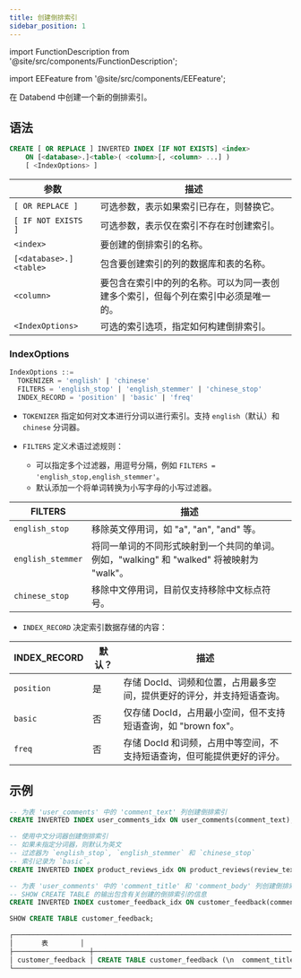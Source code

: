 ```yaml
---
title: 创建倒排索引
sidebar_position: 1
---
```


import FunctionDescription from '@site/src/components/FunctionDescription';

<FunctionDescription description="引入或更新版本：v1.2.405"/>

import EEFeature from '@site/src/components/EEFeature';

<EEFeature featureName='倒排索引'/>

在 Databend 中创建一个新的倒排索引。

## 语法

```sql
CREATE [ OR REPLACE ] INVERTED INDEX [IF NOT EXISTS] <index>
    ON [<database>.]<table>( <column>[, <column> ...] )
    [ <IndexOptions> ]
```

| 参数                  | 描述                                                                                                                                               |
|-----------------------|---------------------------------------------------------------------------------------------------------------------------------------------------|
| `[ OR REPLACE ]`       | 可选参数，表示如果索引已存在，则替换它。                                                                                                          |
| `[ IF NOT EXISTS ]`    | 可选参数，表示仅在索引不存在时创建索引。                                                                                                          |
| `<index>`              | 要创建的倒排索引的名称。                                                                                                                          |
| `[<database>.]<table>` | 包含要创建索引的列的数据库和表的名称。                                                                                                            |
| `<column>`             | 要包含在索引中的列的名称。可以为同一表创建多个索引，但每个列在索引中必须是唯一的。                                                                |
| `<IndexOptions>`       | 可选的索引选项，指定如何构建倒排索引。                                                                                                            |

### IndexOptions

```sql
IndexOptions ::=
  TOKENIZER = 'english' | 'chinese'
  FILTERS = 'english_stop' | 'english_stemmer' | 'chinese_stop'
  INDEX_RECORD = 'position' | 'basic' | 'freq' 
```

- `TOKENIZER` 指定如何对文本进行分词以进行索引。支持 `english`（默认）和 `chinese` 分词器。

- `FILTERS` 定义术语过滤规则：

  - 可以指定多个过滤器，用逗号分隔，例如 `FILTERS = 'english_stop,english_stemmer'`。
  - 默认添加一个将单词转换为小写字母的小写过滤器。

| FILTERS           | 描述                                                                                                             |
|-------------------|-----------------------------------------------------------------------------------------------------------------|
| `english_stop`    | 移除英文停用词，如 "a", "an", "and" 等。                                                                         |
| `english_stemmer` | 将同一单词的不同形式映射到一个共同的单词。例如，"walking" 和 "walked" 将被映射为 "walk"。                         |
| `chinese_stop`    | 移除中文停用词，目前仅支持移除中文标点符号。                                                                     |

- `INDEX_RECORD` 决定索引数据存储的内容：

| INDEX_RECORD | 默认？ | 描述                                                                                                             |
|--------------|--------|-----------------------------------------------------------------------------------------------------------------|
| `position`   | 是     | 存储 DocId、词频和位置，占用最多空间，提供更好的评分，并支持短语查询。                                             |
| `basic`      | 否     | 仅存储 DocId，占用最小空间，但不支持短语查询，如 "brown fox"。                                                    |
| `freq`       | 否     | 存储 DocId 和词频，占用中等空间，不支持短语查询，但可能提供更好的评分。                                            |

## 示例

```sql
-- 为表 'user_comments' 中的 'comment_text' 列创建倒排索引
CREATE INVERTED INDEX user_comments_idx ON user_comments(comment_text);

-- 使用中文分词器创建倒排索引
-- 如果未指定分词器，则默认为英文
-- 过滤器为 `english_stop`, `english_stemmer` 和 `chinese_stop`
-- 索引记录为 `basic`。
CREATE INVERTED INDEX product_reviews_idx ON product_reviews(review_text) TOKENIZER = 'chinese' FILTERS = 'english_stop,english_stemmer,chinese_stop' INDEX_RECORD='basic';

-- 为表 'user_comments' 中的 'comment_title' 和 'comment_body' 列创建倒排索引
-- SHOW CREATE TABLE 的输出包含有关创建的倒排索引的信息
CREATE INVERTED INDEX customer_feedback_idx ON customer_feedback(comment_title, comment_body);

SHOW CREATE TABLE customer_feedback;

┌─────────────────────────────────────────────────────────────────────────────────────────────────────────────────────────────────────────────────────────────────────────────────────────────────────────────┐
│       表        │                                                                                       创建表                                                                                       │
├───────────────────┼─────────────────────────────────────────────────────────────────────────────────────────────────────────────────────────────────────────────────────────────────────────────────────────┤
│ customer_feedback │ CREATE TABLE customer_feedback (\n  comment_title VARCHAR NULL,\n  comment_body VARCHAR NULL,\n  SYNC INVERTED INDEX customer_feedback_idx (comment_title, comment_body)\n) ENGINE=FUSE │
└─────────────────────────────────────────────────────────────────────────────────────────────────────────────────────────────────────────────────────────────────────────────────────────────────────────────┘
```